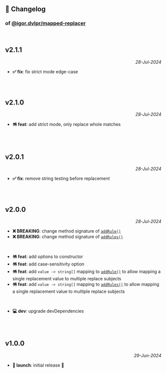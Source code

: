 ## 📒 Changelog

### of [@igor.dvlpr/mapped-replacer](https://github.com/igorskyflyer/npm-mapped-replacer)

<br>

## v2.1.1

<p align="right"><em>28-Jul-2024</em></p>

- **✅ fix**: fix strict mode edge-case

<br>
<br>

## v2.1.0

<p align="right"><em>28-Jul-2024</em></p>

- **🪅 feat**: add strict mode, only replace whole matches

<br>
<br>

## v2.0.1

<p align="right"><em>28-Jul-2024</em></p>

- **✅ fix**: remove string testing before replacement

<br>
<br>

## v2.0.0

<p align="right"><em>28-Jul-2024</em></p>

- **❌ BREAKING**: change method signature of [`addRule()`](./README.md#addrulesrules--key-string-string--boolean)
- **❌ BREAKING**: change method signature of [`addRules()`](./README.md#addrulesrules--key-string-string--boolean)

<br>

- **🪅 feat**: add options to constructor
- **🪅 feat**: add case-sensitivity option
- **🪅 feat**: add `value -> string[]` mapping to [`addRule()`](./README.md#addrulereplacewith-string-searchfor-string-boolean) to allow mapping a single replacement value to multiple replace subjects
- **🪅 feat**: add `value -> string[]` mapping to [`addRules()`](./README.md#addrulereplacewith-string-searchfor-string-boolean) to allow mapping a single replacement value to multiple replace subjects

<br>

- **💻 dev**: upgrade devDependencies

<br>
<br>

## v1.0.0

<p align="right"><em>29-Jun-2024</em></p>

- **🚀 launch**: initial release 🎉
